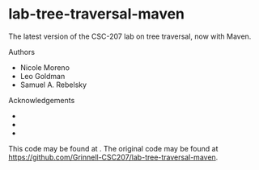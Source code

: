 # lab-tree-traversal-maven

The latest version of the CSC-207 lab on tree traversal, now with Maven.

Authors

* Nicole Moreno
* Leo Goldman
* Samuel A. Rebelsky

Acknowledgements

*
*
*

This code may be found at <URL>. The original code may be found at <https://github.com/Grinnell-CSC207/lab-tree-traversal-maven>.

